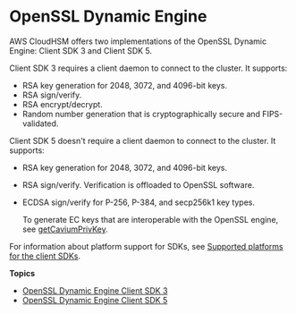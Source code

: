 # OpenSSL Dynamic Engine<a name="openssl-library"></a>

AWS CloudHSM offers two implementations of the OpenSSL Dynamic Engine: Client SDK 3 and Client SDK 5\. 

Client SDK 3 requires a client daemon to connect to the cluster\. It supports:
+ RSA key generation for 2048, 3072, and 4096\-bit keys\.
+ RSA sign/verify\.
+ RSA encrypt/decrypt\.
+ Random number generation that is cryptographically secure and FIPS\-validated\.

Client SDK 5 doesn't require a client daemon to connect to the cluster\. It supports:
+ RSA key generation for 2048, 3072, and 4096\-bit keys\.
+ RSA sign/verify\. Verification is offloaded to OpenSSL software\.
+ ECDSA sign/verify for P\-256, P\-384, and secp256k1 key types\.

  To generate EC keys that are interoperable with the OpenSSL engine, see [getCaviumPrivKey](key_mgmt_util-getCaviumPrivKey.md)\.

For information about platform support for SDKs, see [Supported platforms for the client SDKs](client-supported-platforms.md)\.

**Topics**
+ [OpenSSL Dynamic Engine Client SDK 3](openssl3-install.md)
+ [OpenSSL Dynamic Engine Client SDK 5](openssl5-install.md)